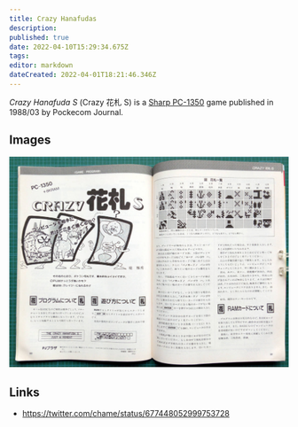 ```yaml
---
title: Crazy Hanafudas
description: 
published: true
date: 2022-04-10T15:29:34.675Z
tags: 
editor: markdown
dateCreated: 2022-04-01T18:21:46.346Z
---
```


_Crazy Hanafuda S_ (<span lang='ja'>Crazy 花札 S</span>) is a [Sharp PC-1350](https://en.wikipedia.org/wiki/Sharp_PC-1350) game published in 1988/03 by Pockecom Journal.

## Images

![crazy-hanafuda-s.jpg](/crazy-hanafuda-s.jpg)

## Links
- https://twitter.com/chame/status/677448052999753728